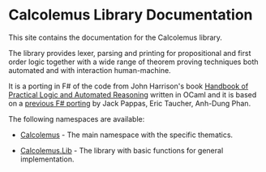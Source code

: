# Calcolemus Library Documentation

This site contains the documentation for the Calcolemus library.

The library provides lexer, parsing and printing for propositional and first order logic together with a wide range of theorem proving techniques both automated and with interaction human-machine.

It is a porting in F# of the code from John Harrison's book [Handbook of Practical Logic and Automated Reasoning](https://www.cl.cam.ac.uk/~jrh13/atp/index.html) written in OCaml and it is based on a [previous F# porting](https://github.com/jack-pappas/fsharp-logic-examples) by Jack Pappas, Eric Taucher, Anh-Dung Phan.

The following namespaces are available:

* [Calcolemus](./reference/calcolemus.html) - The main namespace with the specific thematics.

* [Calcolemus.Lib](./reference/calcolemus-lib.html) - The library with basic functions for general implementation.


